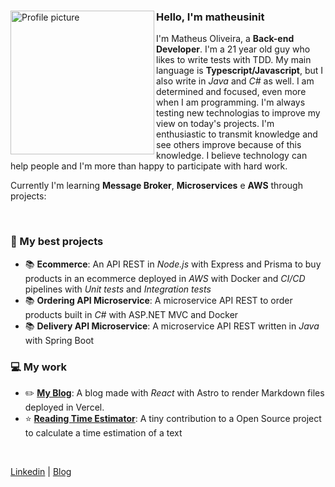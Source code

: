 <div>

 <img align="left" height="230px" src="https://avatars.githubusercontent.com/u/68296035?v=4" alt="Profile picture">
 
 <h3>Hello, I'm matheusinit</h3>

 I'm Matheus Oliveira, a **Back-end Developer**. I'm a 21 year old guy who likes to write tests with TDD. My main language is **Typescript/Javascript**, but I also write in _Java_ and _C#_ as well. I am determined and focused, even more when I am programming. I'm always testing new technologias to improve my view on today's projects. I'm enthusiastic to transmit knowledge and see others improve because of this knowledge. I believe technology can help people and I'm more than happy to participate with hard work. 
 
Currently I'm learning **Message Broker**, **Microservices** e **AWS** through projects:

<br/>
 
 ### 📌 My best projects 
- 📚 **Ecommerce**: An API REST in _Node.js_ with Express and Prisma to buy products in an ecommerce deployed in _AWS_ with Docker and _CI/CD_ pipelines with _Unit tests_ and _Integration tests_
- 📚 **Ordering API Microservice**: A microservice API REST to order products built in _C#_ with ASP.NET MVC and Docker
- 📚 **Delivery API Microservice**: A microservice API REST written in _Java_ with Spring Boot

 ### 💻 My work
- ✏️ [**My Blog**](https://matheusinit.vercel.app): A blog made with _React_ with Astro to render Markdown files deployed in Vercel.
- ⭐ [**Reading Time Estimator**](https://github.com/lbenie/reading-time-estimator): A tiny contribution to a Open Source project to calculate a time estimation of a text
</div>

<br/>

[Linkedin](https://www.linkedin.com/in/gabrielle-guimaraes-oliveira) |
[Blog](https://matheusinit.vercel.app)
